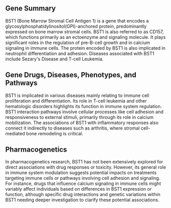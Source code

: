 ## Gene Summary
BST1 (Bone Marrow Stromal Cell Antigen 1) is a gene that encodes a glycosylphosphatidylinositol(GPI)-anchored protein, predominantly expressed on bone marrow stromal cells. BST1 is also referred to as CD157, which functions primarily as an ectoenzyme and signaling molecule. It plays significant roles in the regulation of pre-B-cell growth and in calcium signaling in immune cells. The protein encoded by BST1 is also implicated in neutrophil differentiation and adhesion. Diseases associated with BST1 include Sezary's Disease and T-cell Leukemia.

## Gene Drugs, Diseases, Phenotypes, and Pathways
BST1 is implicated in various diseases mainly relating to immune cell proliferation and differentiation. Its role in T-cell leukemia and other hematologic disorders highlights its function in immune system regulation. BST1 interaction pathways involve cellular processes like cell adhesion and responsiveness to external stimuli, primarily through its role in calcium mobilization. The associations of BST1 with inflammatory responses also connect it indirectly to diseases such as arthritis, where stromal cell-mediated bone remodeling is critical.

## Pharmacogenetics
In pharmacogenetics research, BST1 has not been extensively explored for direct associations with drug responses or toxicity. However, its general role in immune system modulation suggests potential impacts on treatments targeting immune cells or pathways involving cell adhesion and signaling. For instance, drugs that influence calcium signaling in immune cells might variably affect individuals based on differences in BST1 expression or function, although specific drug interactions and genetic variations within BST1 needing deeper investigation to clarify these potential associations.